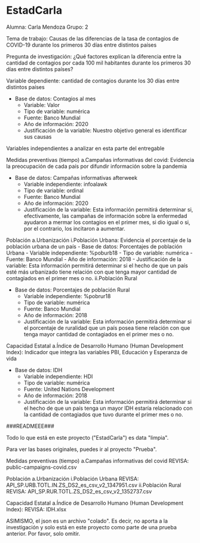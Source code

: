 # EstadCarla

Alumna: Carla Mendoza
Grupo: 2

Tema de trabajo:  Causas de las diferencias de la tasa de contagios de COVID-19 durante los primeros 30 días entre distintos países 

Pregunta de investigación: ¿Qué factores explican la diferencia entre la cantidad de contagios por cada 100 mil habitantes durante los primeros 30 días entre distintos países?

Variable dependiente: cantidad de contagios durante los 30 días entre distintos países
- Base de datos: Contagios al mes
     - Variable: Valor
     - Tipo de variable: numérica
     - Fuente: Banco Mundial
     - Año de información: 2020
     - Justificación de la variable: Nuestro objetivo general es identificar sus causas



Variables independientes a analizar en esta parte del entregable

Medidas preventivas (tiempo)
 a.Campañas informativas del covid: Evidencia la preocupación de cada país por difundir información sobre la pandemia
   - Base de datos: Campañas informativas afterweek
     - Variable independiente: infoalawk
     - Tipo de variable: ordinal
     - Fuente: Banco Mundial
     - Año de información: 2020
     - Justificación de la variable: Esta información permitirá determinar si, efectivamente, las campañas de información sobre la enfermedad ayudaron a mermar los contagios en el primer mes, si dio igual o si, por el contrario, los incitaron a aumentar.
 
 
Población
 a.Urbanización
  i.Población Urbana: Evidencia el porcentaje de la población urbana de un país
    - Base de datos: Porcentajes de población Urbana
      - Variable independiente: %poburb18
      - Tipo de variable: numérica
      - Fuente: Banco Mundial
      - Año de información: 2018
      - Justificación de la variable: Esta información permitirá determinar si el hecho de que un país esté más urbanizado tiene relación con que tenga mayor cantidad de contagiados en el primer mes o no.
  ii.Población Rural
   - Base de datos: Porcentajes de población Rural
      - Variable independiente: %pobrur18
      - Tipo de variable: numérica
      - Fuente: Banco Mundial
      - Año de información: 2018
      - Justificación de la variable: Esta información permitirá determinar si el porcentaje de ruralidad que un país posea tiene relación con que tenga mayor cantidad de contagiados en el primer mes o no.
  
  
Capacidad Estatal
 a.Índice de Desarrollo Humano (Human Development Index): Indicador que integra las variables PBI, Educación y Esperanza de vida
  - Base de datos: IDH
      - Variable independiente: HDI
      - Tipo de variable: numérica
      - Fuente: United Nations Development
      - Año de información: 2018
      - Justificación de la variable: Esta información permitirá determinar si el hecho de que un país tenga un mayor IDH estaría relacionado con la cantidad de contagiados que tuvo durante el primer mes o no.


 
###READMEEE###

Todo lo que está en este proyecto ("EstadCarla") es data "limpia". 

Para ver las bases originales, puedes ir al proyecto "Prueba".

Medidas preventivas (tiempo)
 a.Campañas informativas del covid
    REVISA: public-campaigns-covid.csv
    
Población
 a.Urbanización
  i.Población Urbana
    REVISA: API_SP.URB.TOTL.IN.ZS_DS2_es_csv_v2_1347951.csv
 ii.Población Rural
    REVISA: API_SP.RUR.TOTL.ZS_DS2_es_csv_v2_1352737.csv

Capacidad Estatal
 a.Índice de Desarrollo Humano (Human Development Index):
    REVISA: IDH.xlsx
    
ASIMISMO, el json es un archivo "colado". Es decir, no aporta a la investigación y solo está en este proyecto como parte de una prueba anterior. Por favor, solo omitir.

